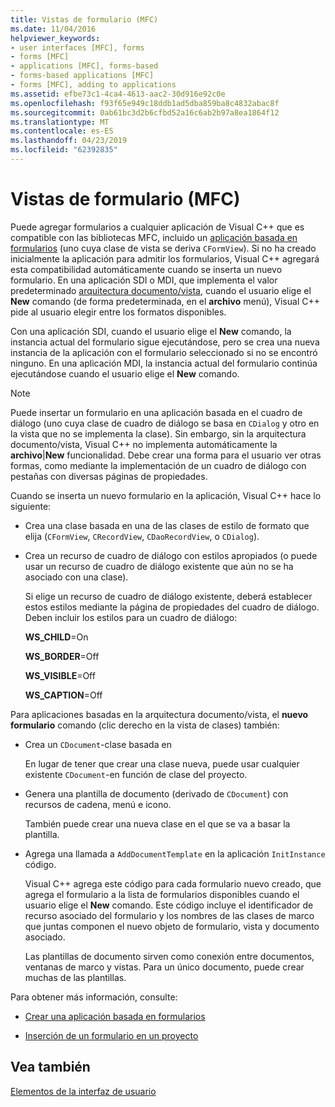 ```yaml
---
title: Vistas de formulario (MFC)
ms.date: 11/04/2016
helpviewer_keywords:
- user interfaces [MFC], forms
- forms [MFC]
- applications [MFC], forms-based
- forms-based applications [MFC]
- forms [MFC], adding to applications
ms.assetid: efbe73c1-4ca4-4613-aac2-30d916e92c0e
ms.openlocfilehash: f93f65e949c18ddb1ad5dba859ba8c4832abac8f
ms.sourcegitcommit: 0ab61bc3d2b6cfbd52a16c6ab2b97a8ea1864f12
ms.translationtype: MT
ms.contentlocale: es-ES
ms.lasthandoff: 04/23/2019
ms.locfileid: "62392835"
---
```

# <a name="form-views-mfc"></a>Vistas de formulario (MFC)

Puede agregar formularios a cualquier aplicación de Visual C++ que es compatible con las bibliotecas MFC, incluido un [aplicación basada en formularios](../mfc/reference/creating-a-forms-based-mfc-application.md) (uno cuya clase de vista se deriva `CFormView`). Si no ha creado inicialmente la aplicación para admitir los formularios, Visual C++ agregará esta compatibilidad automáticamente cuando se inserta un nuevo formulario. En una aplicación SDI o MDI, que implementa el valor predeterminado [arquitectura documento/vista](../mfc/document-view-architecture.md), cuando el usuario elige el **New** comando (de forma predeterminada, en el **archivo** menú), Visual C++ pide al usuario elegir entre los formatos disponibles.

Con una aplicación SDI, cuando el usuario elige el **New** comando, la instancia actual del formulario sigue ejecutándose, pero se crea una nueva instancia de la aplicación con el formulario seleccionado si no se encontró ninguno. En una aplicación MDI, la instancia actual del formulario continúa ejecutándose cuando el usuario elige el **New** comando.

> [!NOTE]
>  Puede insertar un formulario en una aplicación basada en el cuadro de diálogo (uno cuya clase de cuadro de diálogo se basa en `CDialog` y otro en la vista que no se implementa la clase). Sin embargo, sin la arquitectura documento/vista, Visual C++ no implementa automáticamente la **archivo**&#124;**New** funcionalidad. Debe crear una forma para el usuario ver otras formas, como mediante la implementación de un cuadro de diálogo con pestañas con diversas páginas de propiedades.

Cuando se inserta un nuevo formulario en la aplicación, Visual C++ hace lo siguiente:

- Crea una clase basada en una de las clases de estilo de formato que elija (`CFormView`, `CRecordView`, `CDaoRecordView`, o `CDialog`).

- Crea un recurso de cuadro de diálogo con estilos apropiados (o puede usar un recurso de cuadro de diálogo existente que aún no se ha asociado con una clase).

   Si elige un recurso de cuadro de diálogo existente, deberá establecer estos estilos mediante la página de propiedades del cuadro de diálogo. Deben incluir los estilos para un cuadro de diálogo:

     **WS_CHILD**=On

     **WS_BORDER**=Off

     **WS_VISIBLE**=Off

     **WS_CAPTION**=Off

Para aplicaciones basadas en la arquitectura documento/vista, el **nuevo formulario** comando (clic derecho en la vista de clases) también:

- Crea un `CDocument`-clase basada en

   En lugar de tener que crear una clase nueva, puede usar cualquier existente `CDocument`-en función de clase del proyecto.

- Genera una plantilla de documento (derivado de `CDocument`) con recursos de cadena, menú e icono.

   También puede crear una nueva clase en el que se va a basar la plantilla.

- Agrega una llamada a `AddDocumentTemplate` en la aplicación `InitInstance` código.

   Visual C++ agrega este código para cada formulario nuevo creado, que agrega el formulario a la lista de formularios disponibles cuando el usuario elige el **New** comando. Este código incluye el identificador de recurso asociado del formulario y los nombres de las clases de marco que juntas componen el nuevo objeto de formulario, vista y documento asociado.

   Las plantillas de documento sirven como conexión entre documentos, ventanas de marco y vistas. Para un único documento, puede crear muchas de las plantillas.

Para obtener más información, consulte:

- [Crear una aplicación basada en formularios](../mfc/reference/creating-a-forms-based-mfc-application.md)

- [Inserción de un formulario en un proyecto](../mfc/inserting-a-form-into-a-project.md)

## <a name="see-also"></a>Vea también

[Elementos de la interfaz de usuario](../mfc/user-interface-elements-mfc.md)
